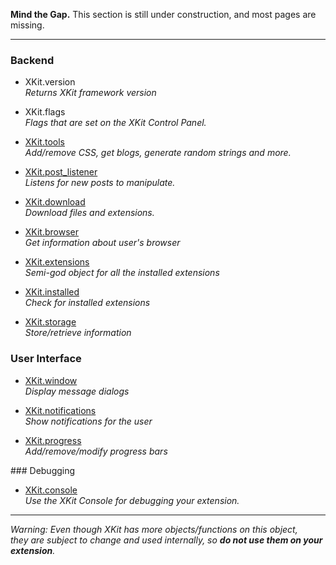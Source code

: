 **Mind the Gap.**
This section is still under construction, and most pages are missing.

***

### Backend

* XKit.version  
	_Returns XKit framework version_
	
* XKit.flags  
	_Flags that are set on the XKit Control Panel._

* [XKit.tools](https://github.com/atesh/XKit/wiki/XKit.tools)   
	_Add/remove CSS, get blogs, generate random strings and more._
	
* [XKit.post_listener](https://github.com/atesh/XKit/wiki/XKit.post_listener)   
	_Listens for new posts to manipulate._
	
* [XKit.download](https://github.com/atesh/XKit/wiki/XKit.download)   
	_Download files and extensions._
	
* [XKit.browser](https://github.com/atesh/XKit/wiki/XKit.browser)   
	_Get information about user's browser_
	
* [XKit.extensions](https://github.com/atesh/XKit/wiki/XKit.extensions)   
	_Semi-god object for all the installed extensions_
	
* [XKit.installed](https://github.com/atesh/XKit/wiki/XKit.installed)   
	_Check for installed extensions_
	
* [XKit.storage](https://github.com/atesh/XKit/wiki/XKit.storage)   
	_Store/retrieve information_
	
### User Interface
	
* [XKit.window](https://github.com/atesh/XKit/wiki/XKit.window)   
	_Display message dialogs_
	
* [XKit.notifications](https://github.com/atesh/XKit/wiki/XKit.notifications)   
	_Show notifications for the user_
	
* [XKit.progress](https://github.com/atesh/XKit/wiki/XKit.progress)   
	_Add/remove/modify progress bars_
	
### Debugging

* [XKit.console](https://github.com/atesh/XKit/wiki/XKit.console)   
	_Use the XKit Console for debugging your extension._

***

_Warning: Even though XKit has more objects/functions on this object,   
they are subject to change and used internally, so **do not use them on your extension**._